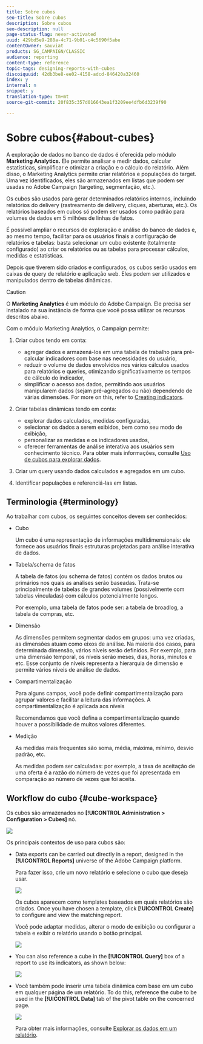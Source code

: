 ```yaml
---
title: Sobre cubos
seo-title: Sobre cubos
description: Sobre cubos
seo-description: null
page-status-flag: never-activated
uuid: 429bd5e9-288a-4c71-9b01-c4c5690f5abe
contentOwner: sauviat
products: SG_CAMPAIGN/CLASSIC
audience: reporting
content-type: reference
topic-tags: designing-reports-with-cubes
discoiquuid: 42db3be8-ee02-4158-adcd-846420a32460
index: y
internal: n
snippet: y
translation-type: tm+mt
source-git-commit: 20f835c357d016643ea1f3209ee4dfb6d3239f90

---
```



# Sobre cubos{#about-cubes}

A exploração de dados no banco de dados é oferecida pelo módulo **Marketing Analytics.** Ele permite analisar e medir dados, calcular estatísticas, simplificar e otimizar a criação e o cálculo do relatório. Além disso, o Marketing Analytics permite criar relatórios e populações do target. Uma vez identificados, eles são armazenados em listas que podem ser usadas no Adobe Campaign (targeting, segmentação, etc.).

Os cubos são usados para gerar determinados relatórios internos, incluindo relatórios do delivery (rastreamento de delivery, cliques, aberturas, etc.). Os relatórios baseados em cubos só podem ser usados como padrão para volumes de dados em 5 milhões de linhas de fatos.

É possível ampliar o recursos de exploração e análise do banco de dados e, ao mesmo tempo, facilitar para os usuários finais a configuração de relatórios e tabelas: basta selecionar um cubo existente (totalmente configurado) ao criar os relatórios ou as tabelas para processar cálculos, medidas e estatísticas.

Depois que tiverem sido criados e configurados, os cubos serão usados em caixas de query de relatório e aplicação web. Eles podem ser utilizados e manipulados dentro de tabelas dinâmicas.

>[!CAUTION]
>
>O **Marketing Analytics** é um módulo do Adobe Campaign. Ele precisa ser instalado na sua instância de forma que você possa utilizar os recursos descritos abaixo.

Com o módulo Marketing Analytics, o Campaign permite:

1. Criar cubos tendo em conta:

   * agregar dados e armazená-los em uma tabela de trabalho para pré-calcular indicadores com base nas necessidades do usuário,
   * reduzir o volume de dados envolvidos nos vários cálculos usados para relatórios e queries, otimizando significativamente os tempos de cálculo do indicador,
   * simplificar o acesso aos dados, permitindo aos usuários manipularem dados (sejam pré-agregados ou não) dependendo de várias dimensões.
   For more on this, refer to [Creating indicators](../../reporting/using/creating-indicators.md).

1. Criar tabelas dinâmicas tendo em conta:

   * explorar dados calculados, medidas configuradas,
   * selecionar os dados a serem exibidos, bem como seu modo de exibição,
   * personalizar as medidas e os indicadores usados,
   * oferecer ferramentas de análise interativa aos usuários sem conhecimento técnico.
   Para obter mais informações, consulte [Uso de cubos para explorar dados](../../reporting/using/using-cubes-to-explore-data.md).

1. Criar um query usando dados calculados e agregados em um cubo.
1. Identificar populações e referenciá-las em listas.

## Terminologia {#terminology}

Ao trabalhar com cubos, os seguintes conceitos devem ser conhecidos:

* Cubo

   Um cubo é uma representação de informações multidimensionais: ele fornece aos usuários finais estruturas projetadas para análise interativa de dados.

* Tabela/schema de fatos

   A tabela de fatos (ou schema de fatos) contém os dados brutos ou primários nos quais as análises serão baseadas. Trata-se principalmente de tabelas de grandes volumes (possivelmente com tabelas vinculadas) com cálculos potencialmente longos.

   Por exemplo, uma tabela de fatos pode ser: a tabela de broadlog, a tabela de compras, etc.

* Dimensão

   As dimensões permitem segmentar dados em grupos: uma vez criadas, as dimensões atuam como eixos de análise. Na maioria dos casos, para determinada dimensão, vários níveis serão definidos. Por exemplo, para uma dimensão temporal, os níveis serão meses, dias, horas, minutos e etc. Esse conjunto de níveis representa a hierarquia de dimensão e permite vários níveis de análise de dados.

* Compartimentalização

   Para alguns campos, você pode definir compartimentalização para agrupar valores e facilitar a leitura das informações. A compartimentalização é aplicada aos níveis

   Recomendamos que você defina a compartimentalização quando houver a possibilidade de muitos valores diferentes.

* Medição

   As medidas mais frequentes são soma, média, máxima, mínimo, desvio padrão, etc.

   As medidas podem ser calculadas: por exemplo, a taxa de aceitação de uma oferta é a razão do número de vezes que foi apresentada em comparação ao número de vezes que foi aceita.

## Workflow do cubo {#cube-workspace}

Os cubos são armazenados no **[!UICONTROL Administration > Configuration > Cubes]** nó.

![](assets/s_advuser_cube_node.png)

Os principais contextos de uso para cubos são:

* Data exports can be carried out directly in a report, designed in the **[!UICONTROL Reports]** universe of the Adobe Campaign platform.

   Para fazer isso, crie um novo relatório e selecione o cubo que deseja usar.

   ![](assets/cube_create_new.png)

   Os cubos aparecem como templates baseados em quais relatórios são criados. Once you have chosen a template, click **[!UICONTROL Create]** to configure and view the matching report.

   Você pode adaptar medidas, alterar o modo de exibição ou configurar a tabela e exibir o relatório usando o botão principal.

   ![](assets/cube_display_new.png)

* You can also reference a cube in the **[!UICONTROL Query]** box of a report to use its indicators, as shown below:

   ![](assets/s_advuser_query_using_a_cube.png)

* Você também pode inserir uma tabela dinâmica com base em um cubo em qualquer página de um relatório. To do this, reference the cube to be used in the **[!UICONTROL Data]** tab of the pivot table on the concerned page.

   ![](assets/s_advuser_cube_in_report.png)

   Para obter mais informações, consulte [Explorar os dados em um relatório](../../reporting/using/using-cubes-to-explore-data.md#exploring-the-data-in-a-report).

